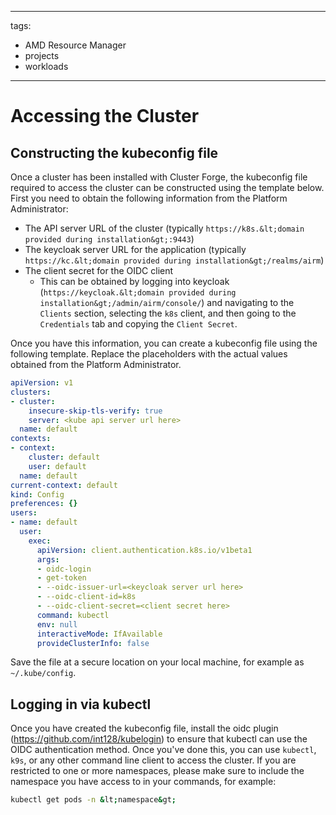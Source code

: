 <!--
Copyright © Advanced Micro Devices, Inc., or its affiliates.

SPDX-License-Identifier: MIT
-->

---
tags:
  - AMD Resource Manager
  - projects
  - workloads
---
# Accessing the Cluster

## Constructing the kubeconfig file
Once a cluster has been installed with Cluster Forge, the kubeconfig file required to access the cluster can be constructed using the template below.
First you need to obtain the following information from the Platform Administrator:
- The API server URL of the cluster (typically `https://k8s.&lt;domain provided during installation&gt;:9443`)
- The keycloak server URL for the application (typically `https://kc.&lt;domain provided during installation&gt;/realms/airm`)
- The client secret for the OIDC client
  - This can be obtained by logging into keycloak (`https://keycloak.&lt;domain provided during installation&gt;/admin/airm/console/`) and navigating to the `Clients` section, selecting the `k8s` client, and then going to the `Credentials` tab and copying the `Client Secret`.

Once you have this information, you can create a kubeconfig file using the following template. Replace the placeholders with the actual values obtained from the Platform Administrator.

```yaml
apiVersion: v1
clusters:
- cluster:
    insecure-skip-tls-verify: true
    server: <kube api server url here>
  name: default
contexts:
- context:
    cluster: default
    user: default
  name: default
current-context: default
kind: Config
preferences: {}
users:
- name: default
  user:
    exec:
      apiVersion: client.authentication.k8s.io/v1beta1
      args:
      - oidc-login
      - get-token
      - --oidc-issuer-url=<keycloak server url here>
      - --oidc-client-id=k8s
      - --oidc-client-secret=<client secret here>
      command: kubectl
      env: null
      interactiveMode: IfAvailable
      provideClusterInfo: false
```

Save the file at a secure location on your local machine, for example as `~/.kube/config`.

## Logging in via kubectl
Once you have created the kubeconfig file, install the oidc plugin (https://github.com/int128/kubelogin) to ensure that kubectl can use the OIDC authentication method.
Once you've done this, you can use `kubectl`, `k9s`, or any other command line client to access the cluster.
If you are restricted to one or more namespaces, please make sure to include the namespace you have access to in your commands, for example:
```bash
kubectl get pods -n &lt;namespace&gt;
```
